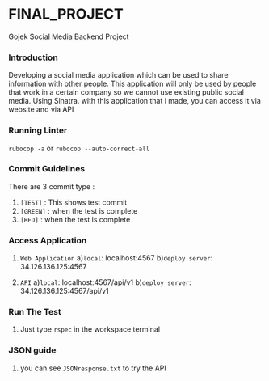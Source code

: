 # FINAL_PROJECT

Gojek Social Media Backend Project

### Introduction

Developing a social media application which can be used to share information with other people. This application will only be used by people that work in a certain company so we cannot use existing public social media. Using Sinatra. with this application that i made, you can access it via website and via API

### Running Linter

`rubocop -a` or `rubocop --auto-correct-all`

### Commit Guidelines

There are 3 commit type :

1. `[TEST]` : This shows test commit
2. `[GREEN]` : when the test is complete
3. `[RED]` : when the test is complete

### Access Application

1. `Web Application` 
    a)`local`: localhost:4567
    b)`deploy server`: 34.126.136.125:4567

2. `API`
    a)`local`: localhost:4567/api/v1
    b)`deploy server`: 34.126.136.125:4567/api/v1

### Run The Test

1. Just type `rspec` in the workspace terminal

### JSON guide

1. you can see `JSONresponse.txt` to try the API
